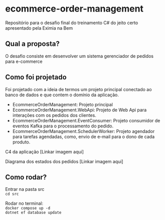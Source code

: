 # ecommerce-order-management
Repositório para o desafio final do treinamento C# do jeito certo apresentado pela Eximia na Bem 

## Qual a proposta?
O desafio consiste em desenvolver um sistema gerenciador de pedidos para e-commerce

## Como foi projetado
Foi projetado com a ideia de termos um projeto principal conectado ao banco de dados e que contem o domínio da aplicação.

- EcommerceOrderManagement: Projeto principal 
- EcommerceOrderManagement.WebApi: Projeto de Web Api para interações com os pedidos dos clientes.
- EcommerceOrderManagement.EventConsumer: Projeto consumidor de eventos Kafka para o processamento do pedido.
- EcommerceOrderManagement.SchedulerWorker: Projeto agendador para tarefas agendadas, como, envio de e-mail para o dono de cada produto.

C4 da aplicação
[Linkar imagem aqui]

Diagrama dos estados dos pedidos
[Linkar imagem aqui]

## Como rodar?

Entrar na pasta src   
``cd src``

Rodar no terminal:  
``docker compose up -d``  
``dotnet ef database update``